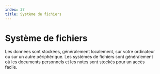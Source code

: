 ```yaml
---
index: 37
title: Système de fichiers
---
```

# Système de fichiers

Les données sont stockées, généralement localement, sur votre ordinateur ou sur un autre périphérique. Les systèmes de fichiers sont généralement où les documents personnels et les notes sont stockés pour un accès facile.